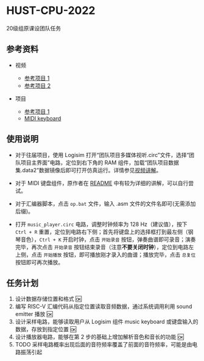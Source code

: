 # HUST-CPU-2022

20级组原课设团队任务

## 参考资料

- 视频
  - [参考项目 1](https://www.bilibili.com/video/BV1iy4y1s7fG/?spm_id_from=333.337.search-card.all.click&vd_source=7b62d8645e33caecde1b6dc6e75c4bda)
  - [参考项目 2](https://www.bilibili.com/video/BV1W54y1i7oL/?vd_source=7b62d8645e33caecde1b6dc6e75c4bda)

- 项目
  - [参考项目 1](https://github.com/lrg11/hust_computer_organization)
  - [MIDI keyboard](https://github.com/mrmcsoftware/MIDIkeyboard)

## 使用说明

- 对于往届项目，使用 Logisim 打开“团队项目多媒体视听.circ”文件，选择“团队项目主界面”电路，定位到右下角的 RAM 组件，加载“团队项目数据集.data2”数据镜像后即可打开仿真运行。详情参见[视频讲解](https://www.bilibili.com/video/BV1iy4y1s7fG/?spm_id_from=333.337.search-card.all.click&vd_source=7b62d8645e33caecde1b6dc6e75c4bda)。

- 对于 MIDI 键盘组件，原作者在 [README](Reference\MIDIkeyboard-master\README.md) 中有较为详细的讲解，可以自行尝试。

- 对于汇编器脚本，点击 `op.bat` 文件，输入 .asm 文件的文件名即可(无需添加后缀)。

- 打开 `music_player.circ` 电路，调整时钟频率为 128 Hz（建议值），按下 `Ctrl + R` 重置，定位到电路右下侧；首先将键盘上的选择框打到最左侧（钢琴音色），`Ctrl + K` 开启时钟，点击 `开始录音` 按钮，弹奏曲谱即可录音；演奏完毕，再次点击 `开始录音` 按钮结束录音（注意**不要关闭时钟**），定位到电路左上侧，点击 `开始播放` 按钮，即可播放刚才录入的曲谱；播放完毕，点击 `总复位` 按钮即可再次播放。
  
## 任务计划

1. 设计数据存储位置和格式 :ok:
2. 编写 RISC-V 汇编代码从指定位置读取音频数据，通过系统调用利用 sound emitter 播放 :ok:
3. 设计采样电路，能够读取用户从 Logisim 组件 music keyboard 或键盘输入的数据，存放到指定位置 :ok:
4. 设计播放器电路，能够在第 2 步的基础上增加解析音色和音长的功能 :ok:
5. TODO 采样电路概率出现后面的音符频率覆盖了前面的音符频率，可能是由电路振荡引起